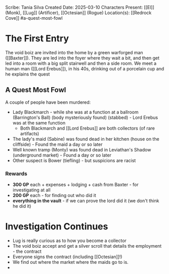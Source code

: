 Scribe: Tania Silva
Created Date: 2025-03-10
Characters Present: [[El]] (Monk), [[Lug]] (Artificer), [[Octesian]] (Rogue)
Location(s): [[Redrock Cove]]
#a-quest-most-fowl
# The First Entry
The void boiz are invited into the home by a green warforged man ([[Baxter]]). They are led into the foyer where they wait a bit, and then get led into a room with a big split stairwell and then a side room.
We meet a human man ([[Lord Erebus]]), in his 40s, drinking out of a porcelain cup and he explains the quest
## A Quest Most Fowl
A couple of people have been murdered:
- Lady Blackmarch - while she was at a function at a ballroom (Barrington's Ball) (body mysteriously found) (stabbed) - Lord Erebus was at the same function
	- Both Blackmarch and [[Lord Erebus]] are both collectors (of rare artifacts)
- The lady's maid (Sabine) was found dead in her kitchen (house on the cliffside) - Found the maid a day or so later
- Well known tramp (Monty) was found dead in Leviathan's Shadow (underground market) - Found a day or so later
- Other suspect is Bower (tiefling) - but suspicions are racist
### Rewards
- **300 GP** each + expenses + lodging + cash from Baxter - for investigating at all
- **200 GP** each - for finding out who did it
- **everything in the vault** - if we can prove the lord did it (we don't think he did it)
# Investigation Continues
- Lug is really curious as to how you become a collector
- The void boiz accept and get a silver scroll that details the employment - the contract
- Everyone signs the contract (including [[Octesian]]!)
- We find out where the market where the maids go to is.
-